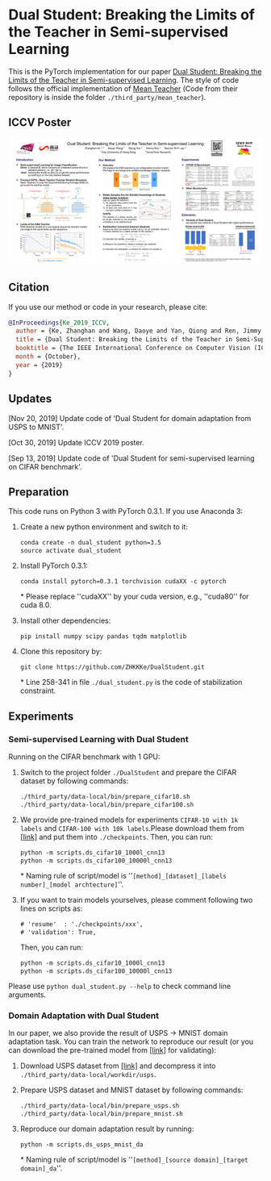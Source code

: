 # Dual Student: Breaking the Limits of the Teacher in Semi-supervised Learning


This is the PyTorch implementation for our paper [Dual Student: Breaking the Limits of the Teacher in Semi-supervised Learning](https://arxiv.org/abs/1909.01804). 
The style of code follows the official implementation of [Mean Teacher](https://github.com/CuriousAI/mean-teacher) (Code from their repository is inside the folder `./third_party/mean_teacher`). 

## ICCV Poster
![DualStudent ICCV Poster](poster.png)

## Citation
If you use our method or code in your research, please cite:
```bibtex
@InProceedings{Ke_2019_ICCV,
  author = {Ke, Zhanghan and Wang, Daoye and Yan, Qiong and Ren, Jimmy and Lau, Rynson W.H.},
  title = {Dual Student: Breaking the Limits of the Teacher in Semi-Supervised Learning},
  booktitle = {The IEEE International Conference on Computer Vision (ICCV)},
  month = {October},
  year = {2019}
}
```

## Updates
[Nov 20, 2019] Update code of 'Dual Student for domain adaptation from USPS to MNIST'.

[Oct 30, 2019] Update ICCV 2019 poster.

[Sep 13, 2019] Update code of 'Dual Student for semi-supervised learning on CIFAR benchmark'.

## Preparation
This code runs on Python 3 with PyTorch 0.3.1. If you use Anaconda 3:
1. Create a new python environment and switch to it:
    ```
    conda create -n dual_student python=3.5
    source activate dual_student
    ```

2. Install PyTorch 0.3.1:
    ```
    conda install pytorch=0.3.1 torchvision cudaXX -c pytorch
    ```
    \* Please replace ''cudaXX'' by your cuda version, e.g., ''cuda80'' for cuda 8.0.

3. Install other dependencies:
    ```
    pip install numpy scipy pandas tqdm matplotlib
    ```

4. Clone this repository by:
    ```
    git clone https://github.com/ZHKKKe/DualStudent.git
    ```
    \* Line 258-341 in file `./dual_student.py` is the code of stabilization constraint.


## Experiments

### Semi-supervised Learning with Dual Student
Running on the CIFAR benchmark with 1 GPU:
1. Switch to the project folder `./DualStudent` and prepare the CIFAR dataset by following commands:
    ```
    ./third_party/data-local/bin/prepare_cifar10.sh
    ./third_party/data-local/bin/prepare_cifar100.sh
    ```

2. We provide pre-trained models for experiments `CIFAR-10 with 1k labels` and `CIFAR-100 with 10k labels`.Please download them from [[link]](https://drive.google.com/drive/folders/1AjGfiw7U8grEhNBZVHXlk0h1W_u7sVKs?usp=sharing) and put them into `./checkpoints`. Then, you can run:
    ```
    python -m scripts.ds_cifar10_1000l_cnn13
    python -m scripts.ds_cifar100_10000l_cnn13
    ```
    \* Naming rule of script/model is ''`[method]_[dataset]_[labels number]_[model archtecture]`''.

3. If you want to train models yourselves, please comment following two lines on scripts as:

    ```
    # 'resume'  : './checkpoints/xxx',
    # 'validation': True,
    ```
    Then, you can run:
    ```
    python -m scripts.ds_cifar10_1000l_cnn13
    python -m scripts.ds_cifar100_10000l_cnn13
    ```

Please use `python dual_student.py --help` to check command line arguments.

### Domain Adaptation with Dual Student
In our paper, we also provide the result of USPS -> MNIST domain adaptation task.
You can train the network to reproduce our result (or you can download the pre-trained model from [[link]](https://drive.google.com/drive/folders/1AjGfiw7U8grEhNBZVHXlk0h1W_u7sVKs?usp=sharing) for validating):

1. Download USPS dataset from [[link]](https://www.kaggle.com/bistaumanga/usps-dataset) and decompress it into `./third_party/data-local/workdir/usps`.

2. Prepare USPS dataset and MNIST dataset by following commands:
    ```
    ./third_party/data-local/bin/prepare_usps.sh
    ./third_party/data-local/bin/prepare_mnist.sh
    ```

3. Reproduce our domain adaptation result by running:
    ```
    python -m scripts.ds_usps_mnist_da
    ```
    \* Naming rule of script/model is ''`[method]_[source domain]_[target domain]_da`''.
